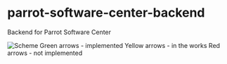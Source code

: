 # parrot-software-center-backend

Backend for Parrot Software Center

![Scheme](https://nest.parrot.sh/packages/parrot/software-center-team/parrot-software-center-backend/-/raw/master/scheme.png)
Green arrows - implemented
Yellow arrows - in the works
Red arrows - not implemented
